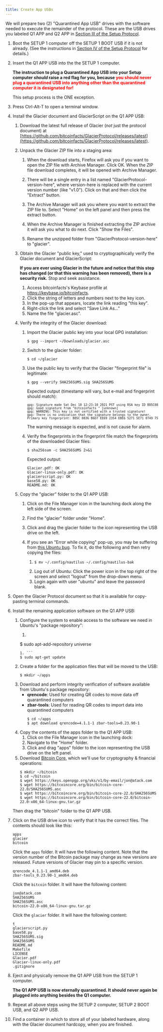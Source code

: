 ```yaml
---
title: Create App USBs
---
```


We will prepare two (2) "Quarantined App USB"
drives with the software needed to execute the remainder of the protocol.
These are the USB drives you labeled <span class="qapp">Q1 APP</span> and <span class="qapp">Q2 APP</span> in [Section III of the Setup Protocol](../../setup/quarantined-hardware/).

1. Boot the SETUP 1 computer off the <span class="setupboot">SETUP 1 BOOT</span> USB if it is not
already. (See the instructions in [Section IV of the Setup Protocol](../../setup/create-boot-usb/) for details.)
1. Insert the <span class="qapp">Q1 APP</span> USB into the the SETUP 1 computer.

    **The instruction to plug a Quarantined App USB into your Setup computer
    *should* raise a red flag for you, because <span style="color: red;">you should never plug a quarantined
    USB into anything other than the quarantined computer it is designated for!</span>**

    This setup process is the ONE exception.

1. Press Ctrl-Alt-T to open a terminal window.
1. Install the Glacier document and GlacierScript on the <span class="qapp">Q1 APP</span> USB:

    1. Download the latest full release of Glacier (*not* just the protocol
    document) at
    [https://github.com/bitcoinfacts/GlacierProtocol/releases/latest](https://github.com/bitcoinfacts/GlacierProtocol/releases/latest).
    1. Unpack the Glacier ZIP file into a staging area:

        1. When the download starts, Firefox will ask you if you want to open the
        ZIP file with Archive Manager. Click OK. When the ZIP file download completes, it will be opened with Archive Manager.

        1. There will be a single entry in a list named
        "GlacierProtocol-<span class="primary">version-here</span>", where
        <span class="primary">version-here</span> is replaced with
        the current version number (like "v1.0"). Click on that and then click
        the "Extract" button.
        1. The Archive Manager will ask you where you want to extract the ZIP
        file to. Select "Home" on the left panel and then press the extract button.
        1. When the Archive Manager is finished extracting the ZIP archive it
        will ask you what to do next. Click "Show the Files".
        1. Rename the unzipped folder from "GlacierProtocol-<span class="primary">version-here</span>" to
        "glacier".

    1. Obtain the Glacier "public key," used to cryptographically verify the
    Glacier document and GlacierScript:

        **If you are ever using Glacier in the future and notice that this step
        has changed (or that this warning has been removed), there is a
        security risk.** Stop and seek assistance.

        1. Access bitcoinfacts's Keybase profile at <https://keybase.io/bitcoinfacts>.
        1. Click the string of letters and numbers next to the key icon.
        1. In the pop-up that appears, locate the link reading "this key".
        1. Right-click the link and select "Save Link As..."
        1. Name the file "glacier.asc".

    1. Verify the integrity of the Glacier download:

        1. Import the Glacier public key into your local GPG installation:
           ```
           $ gpg --import ~/Downloads/glacier.asc
           ```
        1. Switch to the glacier folder:
           ```
           $ cd ~/glacier
           ```
        1. Use the public key to verify that the Glacier "fingerprint file" is
        legitimate:
           ```
           $ gpg --verify SHA256SUMS.sig SHA256SUMS
           ```
           Expected output (timestamp will vary, but
           e-mail and fingerprint should match):
           <pre>
           <span style="font-size: 10px;">gpg: Signature made Sat Dec 18 12:23:10 2021 PST using RSA key ID B85C0836B6D7EE692354EBE652715E71074975D5
           gpg: Good signature from "bitcoinfacts <bitcoinfacts1@protonmail.com>" [unknown]
           gpg: WARNING: This key is not certified with a trusted signature!
           gpg: There is no indication that the signature belongs to the owner.
           Primary key fingerprint: B85C 0836 B6D7 EE69 2354 EBE6 5271 5E71 0749 75D5</span>
           </pre>

           The warning message is expected, and is not cause for alarm.

        1. Verify the fingerprints in the fingerprint file match the fingerprints
        of the downloaded Glacier files:
           ```
           $ sha256sum -c SHA256SUMS 2>&1
           ```
           Expected output:
           ```
           Glacier.pdf: OK
           Glacier-linux-only.pdf: OK
           glacierscript.py: OK
           base58.py: OK
           README.md: OK
           ```

    1. Copy the "glacier" folder to the <span class="qapp">Q1 APP</span> USB:
        1. Click on the File Manager icon in the launching dock along the left
        side of the screen.
        1. Find the "glacier" folder under "Home".
        1. Click and drag the glacier folder to the icon representing the USB
        drive on the left.
        1. If you see an "Error while copying" pop-up, you may be suffering from
        [this Ubuntu bug](https://bugs.launchpad.net/ubuntu/+source/nautilus/+bug/1021375).
        To fix it, do the following and then retry copying the files:

            1.  
                ```
                $ mv ~/.config/nautilus ~/.config/nautilus-bak
                ```
            1. Log out of Ubuntu: Click the power icon in the top right of the
            screen and select "logout" from the drop-down menu.
            1. Login again with user "ubuntu" and leave the password blank.

1. Open the Glacier Protocol document so that it is available for copy-pasting terminal commands.
1. Install the remaining application software on the <span class="qapp">Q1 APP</span> USB:
    1. Configure the system to enable access to the software we need in Ubuntu's
    "package repository":
        1. ```
        $ sudo apt-add-repository universe
        ```
        1. ```
        $ sudo apt-get update
        ```
    1. Create a folder for the application files that will be moved to the
    USB:
        ```
        $ mkdir ~/apps
        ```
    1. Download and perform integrity verification of software available from Ubuntu's package repository:
        * **qrencode**: Used for creating QR codes to move data off quarantined
        computers
        * **zbar-tools**: Used for reading QR codes to import data into quarantined
        computers
            ```
            $ cd ~/apps
            $ apt download qrencode=4.1.1-1 zbar-tools=0.23.90-1
            ```
    1.  Copy the contents of the apps folder to the <span class="qapp">Q1 APP</span> USB:
        1. Click on the File Manager icon in the launching dock:
        1. Navigate to the "Home" folder.
        1. Click and drag "apps" folder to the icon representing
        the USB drive on the left panel.
    1. Download [Bitcoin Core](https://bitcoincore.org/), which we'll use for cryptography & financial operations:
        ```
        $ mkdir ~/bitcoin
        $ cd ~/bitcoin
        $ wget https://keys.openpgp.org/vks/v1/by-email/jon@atack.com
        $ wget https://bitcoincore.org/bin/bitcoin-core-22.0/SHA256SUMS.asc
        $ wget https://bitcoincore.org/bin/bitcoin-core-22.0/SHA256SUMS
        $ wget https://bitcoincore.org/bin/bitcoin-core-22.0/bitcoin-22.0-x86_64-linux-gnu.tar.gz
        ```
    Then drag the "bitcoin" folder to the <span class="qapp">Q1 APP</span> USB.
1. Click on the USB drive icon to verify that it has the correct files. The
contents should look like this:
    ```
    apps
    glacier
    bitcoin
    ```

    Click the `apps` folder. It will have the following content.
    Note that the version number of the Bitcoin package may change as new
    versions are released. Future versions of Glacier may pin to a specific
    version.

    ```
    qrencode_4.1.1-1_amd64.deb
    zbar-tools_0.23.90-1_amd64.deb
    ```

    Click the `bitcoin` folder. It will have the following content:
    ```
    jon@atack.com
    SHA256SUMS
    SHA256SUMS.asc
    bitcoin-22.0-x86_64-linux-gnu.tar.gz
    ```

    Click the `glacier` folder. It will have the following content:
    ```
    t
    glacierscript.py
    base58.py
    SHA256SUMS.sig
    SHA256SUMS
    README.md
    Makefile
    LICENSE
    Glacier.pdf
    Glacier-linux-only.pdf
    .gitignore
    ```
1. Eject and physically remove the <span class="qapp">Q1 APP</span> USB from the SETUP 1 computer.

    **The <span class="qapp">Q1 APP</span> USB is now eternally quarantined. It should never again be
    plugged into anything besides the Q1 computer.**

1. Repeat all above steps using the SETUP 2 computer, <span class="setupboot">SETUP 2 BOOT</span> USB, and <span class="qapp">Q2 APP</span> USB.
1. Find a container in which to store all of your labeled hardware, along
with the Glacier document hardcopy, when you are finished.
